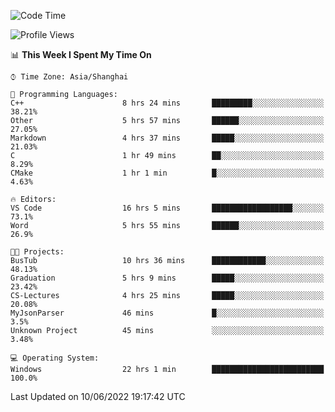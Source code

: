 <!--START_SECTION:waka-->
![Code Time](http://img.shields.io/badge/Code%20Time-114%20hrs%2045%20mins-blue)

![Profile Views](http://img.shields.io/badge/Profile%20Views-0-blue)

📊 **This Week I Spent My Time On** 

```text
⌚︎ Time Zone: Asia/Shanghai

💬 Programming Languages: 
C++                      8 hrs 24 mins       █████████░░░░░░░░░░░░░░░░   38.21% 
Other                    5 hrs 57 mins       ██████░░░░░░░░░░░░░░░░░░░   27.05% 
Markdown                 4 hrs 37 mins       █████░░░░░░░░░░░░░░░░░░░░   21.03% 
C                        1 hr 49 mins        ██░░░░░░░░░░░░░░░░░░░░░░░   8.29% 
CMake                    1 hr 1 min          █░░░░░░░░░░░░░░░░░░░░░░░░   4.63%

🔥 Editors: 
VS Code                  16 hrs 5 mins       ██████████████████░░░░░░░   73.1% 
Word                     5 hrs 55 mins       ██████░░░░░░░░░░░░░░░░░░░   26.9%

🐱‍💻 Projects: 
BusTub                   10 hrs 36 mins      ████████████░░░░░░░░░░░░░   48.13% 
Graduation               5 hrs 9 mins        █████░░░░░░░░░░░░░░░░░░░░   23.42% 
CS-Lectures              4 hrs 25 mins       █████░░░░░░░░░░░░░░░░░░░░   20.08% 
MyJsonParser             46 mins             █░░░░░░░░░░░░░░░░░░░░░░░░   3.5% 
Unknown Project          45 mins             ░░░░░░░░░░░░░░░░░░░░░░░░░   3.48%

💻 Operating System: 
Windows                  22 hrs 1 min        █████████████████████████   100.0%

```


 Last Updated on 10/06/2022 19:17:42 UTC
<!--END_SECTION:waka-->